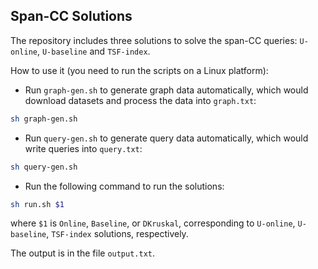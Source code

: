 ## Span-CC Solutions

The repository includes three solutions to solve the span-CC queries: ``U-online``, ``U-baseline`` and ``TSF-index``.

How to use it (you need to run the scripts on a Linux platform):

- Run ``graph-gen.sh`` to generate graph data automatically, which would download datasets and process the data into ``graph.txt``:

```sh
sh graph-gen.sh
```

- Run ``query-gen.sh`` to generate query data automatically, which would write queries into ``query.txt``:

```sh
sh query-gen.sh
```

- Run the following command to run the solutions:

```sh
sh run.sh $1
```

where ``$1`` is ``Online``, ``Baseline``, or ``DKruskal``, corresponding to ``U-online``, ``U-baseline``, ``TSF-index`` solutions, respectively.

The output is in the file ``output.txt``.